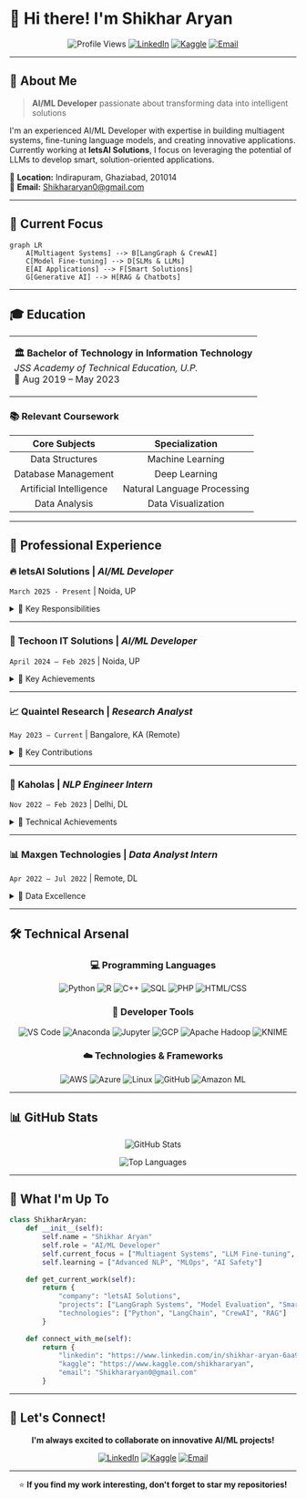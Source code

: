 # 👋 Hi there! I'm Shikhar Aryan

<div align="center">
  
  ![Profile Views](https://komarev.com/ghpvc/?username=shikhararyan&color=brightgreen&style=flat-square)
  [![LinkedIn](https://img.shields.io/badge/LinkedIn-Connect-blue?style=flat-square&logo=linkedin)](https://www.linkedin.com/in/shikhar-aryan-6aa98a1b4/)
  [![Kaggle](https://img.shields.io/badge/Kaggle-Follow-orange?style=flat-square&logo=kaggle)](https://www.kaggle.com/shikhararyan)
  [![Email](https://img.shields.io/badge/Email-Contact-red?style=flat-square&logo=gmail)](mailto:Shikhararyan0@gmail.com)
  
</div>

---

## 🚀 About Me

> **AI/ML Developer** passionate about transforming data into intelligent solutions

I'm an experienced AI/ML Developer with expertise in building multiagent systems, fine-tuning language models, and creating innovative applications. Currently working at **letsAI Solutions**, I focus on leveraging the potential of LLMs to develop smart, solution-oriented applications.

📍 **Location:** Indirapuram, Ghaziabad, 201014  
📧 **Email:** [Shikhararyan0@gmail.com](mailto:Shikhararyan0@gmail.com)

---

## 🎯 Current Focus

```mermaid
graph LR
    A[Multiagent Systems] --> B[LangGraph & CrewAI]
    C[Model Fine-tuning] --> D[SLMs & LLMs]
    E[AI Applications] --> F[Smart Solutions]
    G[Generative AI] --> H[RAG & Chatbots]
```

---

## 🎓 Education

<table>
<tr>
<td>
  
**🏛️ Bachelor of Technology in Information Technology**  
*JSS Academy of Technical Education, U.P.*  
📅 Aug 2019 – May 2023

</td>
</tr>
</table>

### 📚 Relevant Coursework
<div align="center">

| Core Subjects | Specialization |
|:-------------:|:--------------:|
| Data Structures | Machine Learning |
| Database Management | Deep Learning |
| Artificial Intelligence | Natural Language Processing |
| Data Analysis | Data Visualization |

</div>

---

## 💼 Professional Experience

### 🔥 **letsAI Solutions** | *AI/ML Developer*
`March 2025 - Present` | Noida, UP

<details>
<summary>🎯 Key Responsibilities</summary>

- 🤖 Developing sophisticated **Multiagent systems** using LangGraph and CrewAI
- 🔧 **Fine-tuning SLMs and LLMs** with comprehensive model evaluation
- 🌐 Working on **diverse projects** across multiple domains
- 💡 Converting LLM potential into **smart solution-providing applications**

</details>

---

### 🌟 **Techoon IT Solutions** | *AI/ML Developer*
`April 2024 – Feb 2025` | Noida, UP

<details>
<summary>🎯 Key Achievements</summary>

- 💬 Built advanced **Chatbots** using custom data with Langchain, RAG & LLMs
- 📊 Performed comprehensive **dataset analysis** and ML/DL model development
- 🚀 Led multiple **Generative AI projects** from conception to deployment

</details>

---

### 📈 **Quaintel Research** | *Research Analyst*
`May 2023 – Current` | Bangalore, KA (Remote)

<details>
<summary>🎯 Key Contributions</summary>

- 🔍 Conducted in-depth **market research** and trend analysis
- 📊 Leveraged **Excel, Google Analytics, and OpenAI** for data insights
- 📋 Delivered actionable market intelligence reports

</details>

---

### 🤖 **Kaholas** | *NLP Engineer Intern*
`Nov 2022 – Feb 2023` | Delhi, DL

<details>
<summary>🎯 Technical Achievements</summary>

- ⚡ Implemented **NLP algorithms** for text classification and sentiment analysis
- 🤝 Collaborated with development teams to **reduce project timelines**
- 🔧 Optimized model performance and accuracy

</details>

---

### 📊 **Maxgen Technologies** | *Data Analyst Intern*
`Apr 2022 – Jul 2022` | Remote, DL

<details>
<summary>🎯 Data Excellence</summary>

- 🐍 Built **predictive models** using Python
- 📈 Created **interactive PowerBI dashboards**
- 📊 Performed comprehensive data analysis and visualization

</details>

---

## 🛠️ Technical Arsenal

<div align="center">

### 💻 Programming Languages
![Python](https://img.shields.io/badge/Python-Expert-blue?style=for-the-badge&logo=python)
![R](https://img.shields.io/badge/R-Advanced-blue?style=for-the-badge&logo=r)
![C++](https://img.shields.io/badge/C++-Intermediate-blue?style=for-the-badge&logo=cplusplus)
![SQL](https://img.shields.io/badge/SQL-Advanced-blue?style=for-the-badge&logo=postgresql)
![PHP](https://img.shields.io/badge/PHP-Intermediate-blue?style=for-the-badge&logo=php)
![HTML/CSS](https://img.shields.io/badge/HTML/CSS-Advanced-blue?style=for-the-badge&logo=html5)

### 🔧 Developer Tools
![VS Code](https://img.shields.io/badge/VS_Code-Expert-green?style=for-the-badge&logo=visualstudiocode)
![Anaconda](https://img.shields.io/badge/Anaconda-Expert-green?style=for-the-badge&logo=anaconda)
![Jupyter](https://img.shields.io/badge/Jupyter-Expert-green?style=for-the-badge&logo=jupyter)
![GCP](https://img.shields.io/badge/Google_Cloud-Advanced-green?style=for-the-badge&logo=googlecloud)
![Apache Hadoop](https://img.shields.io/badge/Hadoop-Intermediate-green?style=for-the-badge&logo=apachehadoop)
![KNIME](https://img.shields.io/badge/KNIME-Advanced-green?style=for-the-badge&logo=knime)

### ☁️ Technologies & Frameworks
![AWS](https://img.shields.io/badge/AWS-Advanced-orange?style=for-the-badge&logo=amazonaws)
![Azure](https://img.shields.io/badge/Azure-Intermediate-orange?style=for-the-badge&logo=microsoftazure)
![Linux](https://img.shields.io/badge/Linux-Advanced-orange?style=for-the-badge&logo=linux)
![GitHub](https://img.shields.io/badge/GitHub-Expert-orange?style=for-the-badge&logo=github)
![Amazon ML](https://img.shields.io/badge/Amazon_ML-Advanced-orange?style=for-the-badge&logo=amazonaws)

</div>

---

## 📊 GitHub Stats

<div align="center">
  
  ![GitHub Stats](https://github-readme-stats.vercel.app/api?username=shikhararyan&show_icons=true&theme=radical)
  
  ![Top Languages](https://github-readme-stats.vercel.app/api/top-langs/?username=shikhararyan&layout=compact&theme=radical)
  
</div>

---

## 🎯 What I'm Up To

```python
class ShikharAryan:
    def __init__(self):
        self.name = "Shikhar Aryan"
        self.role = "AI/ML Developer"
        self.current_focus = ["Multiagent Systems", "LLM Fine-tuning", "Generative AI"]
        self.learning = ["Advanced NLP", "MLOps", "AI Safety"]
        
    def get_current_work(self):
        return {
            "company": "letsAI Solutions",
            "projects": ["LangGraph Systems", "Model Evaluation", "Smart Applications"],
            "technologies": ["Python", "LangChain", "CrewAI", "RAG"]
        }
        
    def connect_with_me(self):
        return {
            "linkedin": "https://www.linkedin.com/in/shikhar-aryan-6aa98a1b4/",
            "kaggle": "https://www.kaggle.com/shikhararyan",
            "email": "Shikhararyan0@gmail.com"
        }
```

---

## 🤝 Let's Connect!

<div align="center">

**I'm always excited to collaborate on innovative AI/ML projects!**

[![LinkedIn](https://img.shields.io/badge/LinkedIn-Professional_Network-0077B5?style=for-the-badge&logo=linkedin&logoColor=white)](https://www.linkedin.com/in/shikhar-aryan-6aa98a1b4/)
[![Kaggle](https://img.shields.io/badge/Kaggle-Data_Science_Community-20BEFF?style=for-the-badge&logo=kaggle&logoColor=white)](https://www.kaggle.com/shikhararyan)
[![Email](https://img.shields.io/badge/Email-Direct_Contact-D14836?style=for-the-badge&logo=gmail&logoColor=white)](mailto:Shikhararyan0@gmail.com)

---

⭐ **If you find my work interesting, don't forget to star my repositories!**

</div>
